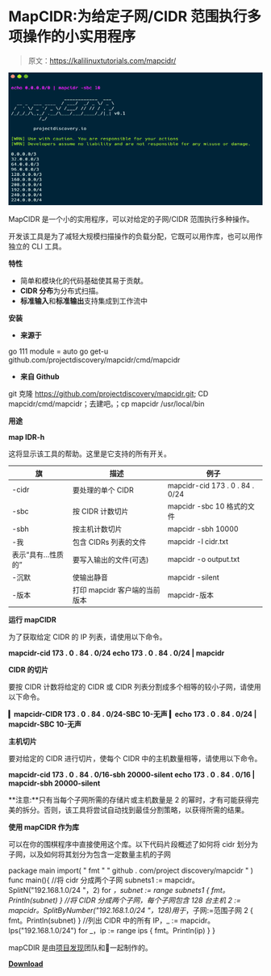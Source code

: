 # MapCIDR:为给定子网/CIDR 范围执行多项操作的小实用程序

> 原文：<https://kalilinuxtutorials.com/mapcidr/>

[![MapCIDR : Small Utility Program To Perform Multiple Operations For A Given sub-net/CIDR Ranges](img//5c0a97ea7e5c1b6806cd4222ba1f6d61.png "MapCIDR : Small Utility Program To Perform Multiple Operations For A Given sub-net/CIDR Ranges")](https://1.bp.blogspot.com/-kaJPE6BGJAA/X3h9Ass8E8I/AAAAAAAAHuI/kJXgyxxuKn0tf6m_2I_sRtmEU-uzk2ZcgCLcBGAsYHQ/s728/mapCIDR-run%25281%2529.png)

MapCIDR 是一个小的实用程序，可以对给定的子网/CIDR 范围执行多种操作。

开发该工具是为了减轻大规模扫描操作的负载分配，它既可以用作库，也可以用作独立的 CLI 工具。

**特性**

*   简单和模块化的代码基础使其易于贡献。
*   **CIDR 分布**为分布式扫描。
*   **标准输入**和**标准输出**支持集成到工作流中

**安装**

*   **来源于**

go 111 module = auto go get-u github.com/projectdiscovery/mapcidr/cmd/mapcidr

*   **来自 Github**

git 克隆 https://github.com/projectdiscovery/mapcidr.git; CD mapcidr/cmd/mapcidr；去建吧。；cp mapcidr /usr/local/bin

**用途**

**map IDR-h**

这将显示该工具的帮助。这里是它支持的所有开关。

| 旗 | 描述 | 例子 |
| --- | --- | --- |
| -cidr | 要处理的单个 CIDR | mapcidr-cid 173 . 0 . 84 . 0/24 |
| -sbc | 按 CIDR 计数切片 | mapcidr -sbc 10 格式的文件 |
| -sbh | 按主机计数切片 | mapcidr -sbh 10000 |
| -我 | 包含 CIDRs 列表的文件 | mapcidr -l cidr.txt |
| 表示“具有…性质的” | 要写入输出的文件(可选) | mapcidr -o output.txt |
| -沉默 | 使输出静音 | mapcidr -silent |
| -版本 | 打印 mapcidr 客户端的当前版本 | mapcidr-版本 |

**运行 mapCIDR**

为了获取给定 CIDR 的 IP 列表，请使用以下命令。

**mapcidr-cid 173 . 0 . 84 . 0/24
echo 173 . 0 . 84 . 0/24 | mapcidr**

**CIDR 的切片**

要按 CIDR 计数将给定的 CIDR 或 CIDR 列表分割成多个相等的较小子网，请使用以下命令。

**▎mapcidr-CIDR 173 . 0 . 84 . 0/24-SBC 10-无声**
**▎echo 173 . 0 . 84 . 0/24 | mapcidr-SBC 10-无声**

**主机切片**

要对给定的 CIDR 进行切片，使每个 CIDR 中的主机数量相等，请使用以下命令。

**mapcidr-cid 173 . 0 . 84 . 0/16-sbh 20000-silent
echo 173 . 0 . 84 . 0/16 | mapcidr-sbh 20000-silent**

**注意:**只有当每个子网所需的存储片或主机数量是 2 的幂时，才有可能获得完美的拆分。否则，该工具将尝试自动找到最佳分割策略，以获得所需的结果。

**使用 mapCIDR 作为库**

可以在你的围棋程序中直接使用这个库。以下代码片段概述了如何将 cidr 划分为子网，以及如何将其划分为包含一定数量主机的子网

package main
import(
" fmt "
" github . com/project discovery/mapcidr "
)
func main(){
//将 cidr 分成两个子网
subnets1 := mapcidr。SplitN("192.168.1.0/24 "，2)
for *，subnet := range subnets1 { fmt。Println(subnet) } //将 CIDR 分成两个子网，每个子网包含 128 台主机 2 := mapcidr。SplitByNumber("192.168.1.0/24 "，128)用于*，子网:=范围子网 2 {
fmt。Println(subnet)
}
//列出 CIDR
中的所有 IP，_ := mapcidr。Ips("192.168.1.0/24")
for _，ip := range ips {
fmt。Println(ip)
}
}

mapCDIR 是由[项目发现](https://projectdiscovery.io)团队和🖤一起制作的。

[**Download**](https://github.com/projectdiscovery/mapcidr)